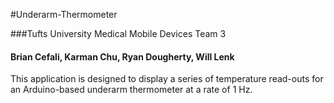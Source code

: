 #Underarm-Thermometer

###Tufts University Medical Mobile Devices Team 3
#### Brian Cefali, Karman Chu, Ryan Dougherty, Will Lenk

This application is designed to display a series of temperature read-outs for an Arduino-based underarm thermometer at a rate of 1 Hz.
